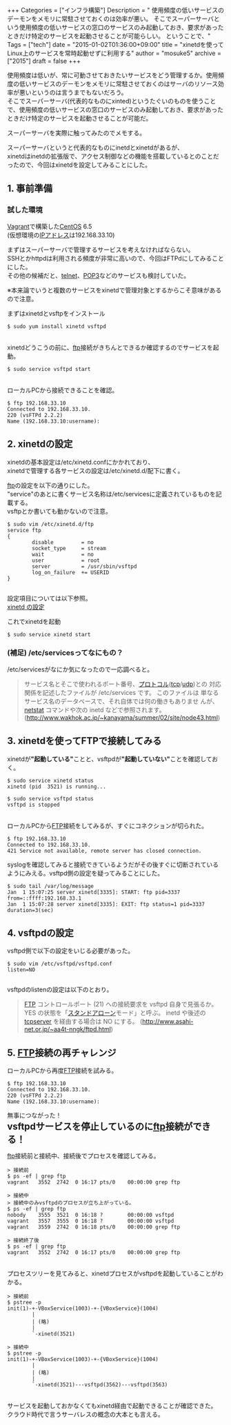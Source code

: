 +++
Categories = ["インフラ構築"]
Description = " 使用頻度の低いサービスのデーモンをメモリに常駐させておくのは効率が悪い。 そこでスーパーサーバという使用頻度の低いサービスの窓口のサービスのみ起動しておき、要求があったときだけ特定のサービスを起動させることが可能らしい。  ということで、"
Tags = ["tech"]
date = "2015-01-02T01:36:00+09:00"
title = "xinetdを使ってLinux上のサービスを常時起動せずに利用する"
author = "mosuke5"
archive = ["2015"]
draft = false
+++

<body>
<p>使用頻度は低いが、常に可動させておきたいサービスをどう管理するか。使用頻度の低いサービスのデーモンをメモリに常駐させておくのはサーバのリソース効率が悪いというのは言うまでもないだろう。<br>
そこでスーパーサーバ(代表的なものにxinted)というたぐいのものを使うことで、使用頻度の低いサービスの窓口のサービスのみ起動しておき、要求があったときだけ特定のサービスを起動させることが可能だ。</p>

<p>スーパーサーバを実際に触ってみたのでメモする。</p>

<p>スーパーサーバというと代表的なものにinetdとxinetdがあるが、<br>
xinetdはinetdの拡張版で、アクセス制御などの機能を搭載しているとのことだったので、今回はxinetdを設定してみることにした。</p>
<!--more-->

<h2>1. 事前準備</h2>
<h3>試した環境</h3>
<a class="keyword" href="http://d.hatena.ne.jp/keyword/Vagrant">Vagrant</a>で構築した<a class="keyword" href="http://d.hatena.ne.jp/keyword/CentOS">CentOS</a> 6.5<br>
(仮想環境の<a class="keyword" href="http://d.hatena.ne.jp/keyword/IP%A5%A2%A5%C9%A5%EC%A5%B9">IPアドレス</a>は192.168.33.10)</p>

<p>まずはスーパーサーバで管理するサービスを考えなければならない。<br>
SSHとかhttpdは利用される頻度が非常に高いので、今回はFTPdにしてみることにした。<br>
その他の候補だと、<a class="keyword" href="http://d.hatena.ne.jp/keyword/telnet">telnet</a>、<a class="keyword" href="http://d.hatena.ne.jp/keyword/POP3">POP3</a>などのサービスも検討していた。</p>
<p>※本来論でいうと複数のサービスをxinetdで管理対象とするからこそ意味があるので注意。</p>

<p>まずはxinetdとvsftpをインストール</p>

```
$ sudo yum install xinetd vsftpd 
```


<p><br>
xinetdどうこうの前に、<a class="keyword" href="http://d.hatena.ne.jp/keyword/ftp">ftp</a>接続がきちんとできるか確認するのでサービスを起動。</p>

```
$ sudo service vsftpd start 
```


<p><br>
ローカルPCから接続できることを確認。</p>

```
$ ftp 192.168.33.10
Connected to 192.168.33.10.
220 (vsFTPd 2.2.2)
Name (192.168.33.10:username): 
```


<h2>2. xinetdの設定</h2>

<p>xinetdの基本設定は/etc/xinetd.confにかかれており、<br>
xinetdで管理する各サービスの設定は/etc/xinetd.d/配下に書く。</p>

<p><a class="keyword" href="http://d.hatena.ne.jp/keyword/ftp">ftp</a>の設定を以下の通りにした。<br>
"service"のあとに書くサービス名称は/etc/servicesに定義されているものを記載する。<br>
vsftpとか書いても動かないので注意。</p>

```
$ sudo vim /etc/xinetd.d/ftp
service ftp
{
        disable         = no
        socket_type     = stream
        wait            = no
        user            = root
        server          = /usr/sbin/vsftpd
        log_on_failure  += USERID
}
 
```


<p>設定項目については以下参照。<br>
<a href="https://www.express.nec.co.jp/linux/distributions/knowledge/network/xinetd.html">xinetd の設定</a></p>

<p>これでxinetdを起動</p>

```
$ sudo service xinetd start 
```


<h3>(補足) /etc/servicesってなにもの？</h3>

<p>/etc/servicesがなにか気になったので一応調べると。</p>

<blockquote><p>サービス名とそこで使われるポート番号、<a class="keyword" href="http://d.hatena.ne.jp/keyword/%A5%D7%A5%ED%A5%C8%A5%B3%A5%EB">プロトコル</a>(<a class="keyword" href="http://d.hatena.ne.jp/keyword/tcp">tcp</a>/<a class="keyword" href="http://d.hatena.ne.jp/keyword/udp">udp</a>)との 対応関係を記述したファイルが /etc/services です。
このファイルは 単なるサービス名のデータベースで、それ自体では何の働きもありませ んが、<a class="keyword" href="http://d.hatena.ne.jp/keyword/netstat">netstat</a> コマンドや次の inetd などで参照されます。
(<a href="http://www.wakhok.ac.jp/~kanayama/summer/02/site/node43.html">http://www.wakhok.ac.jp/~kanayama/summer/02/site/node43.html</a>)</p></blockquote>

<h2>3. xinetdを使ってFTPで接続してみる</h2>

<p>xinetdが<b>"起動している"</b>ことと、vsftpdが<b>"起動していない"</b>ことを確認しておく。</p>

```
$ sudo service xinetd status
xinetd (pid  3521) is running...

$ sudo service vsftpd status
vsftpd is stopped 
```


<p><br>
ローカルPCから<a class="keyword" href="http://d.hatena.ne.jp/keyword/FTP">FTP</a>接続をしてみるが、すぐにコネクションが切られた。</p>

```
$ ftp 192.168.33.10
Connected to 192.168.33.10.
421 Service not available, remote server has closed connection. 
```

<p>syslogを確認してみると接続できているようだがその後すぐに切断されているようにみえる。vsftpd側の設定を疑ってみることにした。</p>

```
$ sudo tail /var/log/message
Jan  1 15:07:25 server xinetd[3335]: START: ftp pid=3337 from=::ffff:192.168.33.1
Jan  1 15:07:28 server xinetd[3335]: EXIT: ftp status=1 pid=3337 duration=3(sec) 
```

<h2>4. vsftpdの設定</h2>

<p>vsftpd側で以下の設定をいじる必要があった。</p>

```
$ sudo vim /etc/vsftpd/vsftpd.conf
listen=NO
 
```


<p>vsftpdのlistenの設定は以下のとおり。</p>

<blockquote><p><a class="keyword" href="http://d.hatena.ne.jp/keyword/FTP">FTP</a> コントロールポート (21) への接続要求を vsftpd 自身で見張るか。
YES の状態を「<a class="keyword" href="http://d.hatena.ne.jp/keyword/%A5%B9%A5%BF%A5%F3%A5%C9%A5%A2%A5%ED%A1%BC%A5%F3">スタンドアローン</a>モード」と呼ぶ。
inetd や後述の <a class="keyword" href="http://d.hatena.ne.jp/keyword/tcpserver">tcpserver</a> を経由する場合は NO にする。
(<a href="http://www.asahi-net.or.jp/~aa4t-nngk/ftpd.html">http://www.asahi-net.or.jp/~aa4t-nngk/ftpd.html</a>)</p></blockquote>

<h2>5. <a class="keyword" href="http://d.hatena.ne.jp/keyword/FTP">FTP</a>接続の再チャレンジ</h2>

<p>ローカルPCから再度<a class="keyword" href="http://d.hatena.ne.jp/keyword/FTP">FTP</a>接続を試みる。</p>

```
$ ftp 192.168.33.10
Connected to 192.168.33.10.
220 (vsFTPd 2.2.2)
Name (192.168.33.10:username): 
```


<p>無事につながった！<br>
<span style="font-size: 150%"><b>vsftpdサービスを停止しているのに<a class="keyword" href="http://d.hatena.ne.jp/keyword/ftp">ftp</a>接続ができる！</b></span></p>

<p><a class="keyword" href="http://d.hatena.ne.jp/keyword/ftp">ftp</a>接続前と接続中、接続後でプロセスを確認してみる。</p>

```
> 接続前
$ ps -ef | grep ftp
vagrant   3552  2742  0 16:17 pts/0    00:00:00 grep ftp

> 接続中
> 接続中のみvsftpdのプロセスが立ち上がっている。
$ ps -ef | grep ftp
nobody    3555  3521  0 16:18 ?        00:00:00 vsftpd
vagrant   3557  3555  0 16:18 ?        00:00:00 vsftpd
vagrant   3559  2742  0 16:18 pts/0    00:00:00 grep ftp

> 接続終了後
$ ps -ef | grep ftp
vagrant   3552  2742  0 16:17 pts/0    00:00:00 grep ftp 
```


<p><br>
プロセスツリーを見てみると、xinetdプロセスがvsftpdを起動していることがわかる。</p>

```
> 接続前
$ pstree -p
init(1)-+-VBoxService(1003)-+-{VBoxService}(1004)
        |
        | (略)
        |
        `-xinetd(3521)

> 接続中
$ pstree -p
init(1)-+-VBoxService(1003)-+-{VBoxService}(1004)
        |
        | (略)
        |
        `-xinetd(3521)---vsftpd(3562)---vsftpd(3563) 
```


<p><br>
サービスを起動しておかなくてもxinetd経由で起動できることが確認できた。<br>
クラウド時代で言うサーバレスの概念の大本とも言える。</p>
</body>
